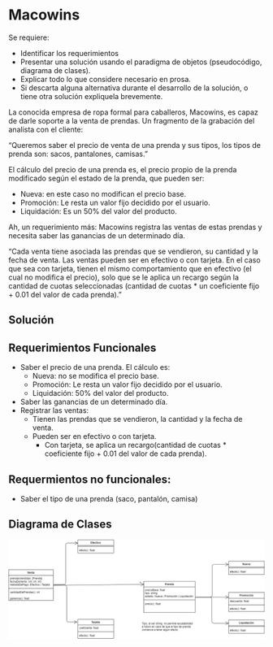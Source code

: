 # Macowins

Se requiere:

* Identificar los requerimientos
* Presentar una solución usando el paradigma de objetos (pseudocódigo, diagrama de clases).
* Explicar todo lo que considere necesario en prosa.
* Si descarta alguna alternativa durante el desarrollo de la solución, o tiene otra solución expliquela brevemente.


La conocida empresa de ropa formal para caballeros, Macowins, es capaz de darle soporte a la venta de prendas. Un fragmento de la grabación del analista con el cliente:

“Queremos saber el precio de venta de una prenda y sus tipos, los tipos de prenda son: sacos, pantalones, camisas.”

El cálculo del precio de una prenda es, el precio propio de la prenda modificado según el estado de la prenda, que pueden ser:
* Nueva: en este caso no modifican el precio base.
* Promoción: Le resta un valor fijo decidido por el usuario.
* Liquidación: Es un 50% del valor del producto.

Ah, un requerimiento más: Macowins registra las ventas de estas prendas y necesita saber las ganancias de un determinado día. 

“Cada venta tiene asociada las prendas que se vendieron, su cantidad y la fecha de venta. 
Las ventas pueden ser en efectivo o con tarjeta. En el caso que sea con tarjeta, tienen el mismo comportamiento que en efectivo (el cual no modifica el precio), solo que se le aplica un recargo según la cantidad de cuotas seleccionadas (cantidad de cuotas * un coeficiente fijo + 0.01 del valor de cada prenda).”

## Solución

## Requerimientos Funcionales
* Saber el precio de una prenda. El cálculo es:
	- Nueva: no se modifica el precio base.
	- Promoción: Le resta un valor fijo decidido por el usuario.
	- Liquidación: 50% del valor del producto.
* Saber las ganancias de un determinado día. 
* Registrar las ventas: 
	- Tienen las prendas que se vendieron, la cantidad y la fecha de 	  venta.
	- Pueden ser en efectivo o con tarjeta.
		- Con tarjeta, se aplica un recargo(cantidad de cuotas * coeficiente fijo + 0.01 del valor de cada prenda).

## Requermientos no funcionales:
* Saber el tipo de una prenda (saco, pantalón, camisa)

## Diagrama de Clases
![diagramaDeClases](macowins_diagramaDeClases.png)

